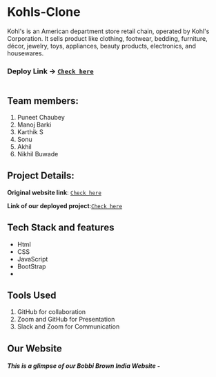 # Kohls-Clone
Kohl's  is an American department store retail chain, operated by Kohl's Corporation. It sells product like clothing, footwear, bedding, furniture, décor, jewelry, toys, appliances, beauty products, electronics, and housewares.


 ### Deploy Link -> [`Check here`](https://precious-twilight-36b4ef.netlify.app/)
<img src="[https://lh3.googleusercontent.com/zyVawGkrNqTVDv1h2qrPcFty0ARE-tkuVadf3wo7m0LwLJuHWbHxQZsboLRX9q6rLkmHzA=s170](https://www.bobbibrowncosmetics.com/media/export/cms/Homepage/FH22/FH22_WeekendTravelMinis_pc.jpg)" alt=""> 

## Team members:
1. Puneet Chaubey
2. Manoj Barki
3. Karthik S
4. Sonu
5. Akhil
6. Nikhil Buwade



## Project Details:


**Original website link**: [`Check here`](https://www.kohls.com/)

**Link of our deployed project**:[`Check here`](https://precious-twilight-36b4ef.netlify.app/)

## Tech Stack and features
- Html
- CSS
- JavaScript
- BootStrap
- 
## Tools Used
1. GitHub for collaboration
2. Zoom and GitHub for Presentation
3. Slack and Zoom for Communication

## Our Website

 ##### This is a glimpse of our Bobbi Brown India Website -
  
